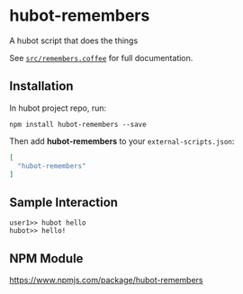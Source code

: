 # hubot-remembers

A hubot script that does the things

See [`src/remembers.coffee`](src/remembers.coffee) for full documentation.

## Installation

In hubot project repo, run:

`npm install hubot-remembers --save`

Then add **hubot-remembers** to your `external-scripts.json`:

```json
[
  "hubot-remembers"
]
```

## Sample Interaction

```
user1>> hubot hello
hubot>> hello!
```

## NPM Module

https://www.npmjs.com/package/hubot-remembers
